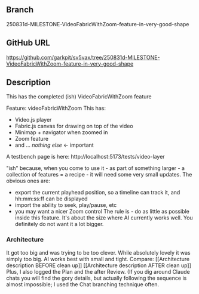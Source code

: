 ## Branch
250831d-MILESTONE-VideoFabricWithZoom-feature-in-very-good-shape

## GitHub URL
https://github.com/garkpit/sv5vax/tree/250831d-MILESTONE-VideoFabricWithZoom-feature-in-very-good-shape

## Description
This has the completed (ish) VideoFabricWithZoom feature

Feature: videoFabricWithZoom
This has:
- Video.js player
- Fabric.js canvas for drawing on top of the video
- Minimap + navigator when zoomed in
- Zoom feature
- and ... *nothing else* <- important

A testbench page is here:
http://localhost:5173/tests/video-layer

"ish" because, when you come to use it - as part of something larger - a collection of features = a recipe - it will need some very small updates. The obvious ones are:
* export the current playhead position, so a timeline can track it, and hh:mm:ss:ff can be displayed
* import the ability to seek, play/pause, etc
* you may want a nicer Zoom control
The rule is - do as little as possible inside this feature. It's about the size where AI currently works well. You definitely do not want it a lot bigger.

### Architecture
It got too big and was trying to be too clever. While absolutely lovely it was simply too big. AI works best with small and tight.
Compare:
[[Architecture description BEFORE clean up]]
[[Architecture description AFTER clean up]]
Plus, I also logged the Plan and the after Review. (If you dig around Claude chats you will find the gory details, but actually following the sequence is almost impossible; I used the Chat branching technique often.





